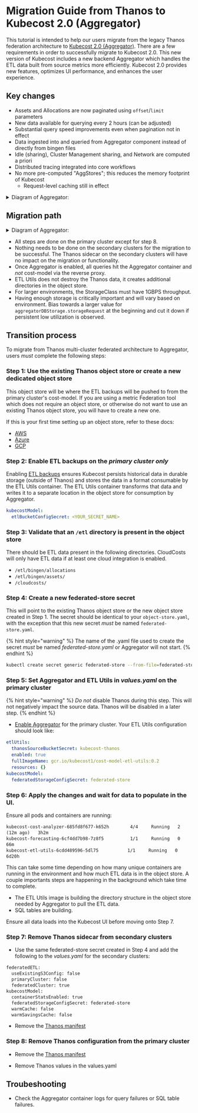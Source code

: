 # Migration Guide from Thanos to Kubecost 2.0 (Aggregator)

This tutorial is intended to help our users migrate from the legacy Thanos federation architecture to [Kubecost 2.0 (Aggregator)](aggregator.md). There are a few requirements in order to successfully migrate to Kubecost 2.0. This new version of Kubecost includes a new backend Aggregator which handles the ETL data built from source metrics more efficiently. Kubecost 2.0 provides new features, optimizes UI performance, and enhances the user experience.

## Key changes

* Assets and Allocations are now paginated using `offset`/`limit` parameters
* New data available for querying every 2 hours (can be adjusted)
* Substantial query speed improvements even when pagination not in effect
* Data ingested into and queried from Aggregator component instead of directly from bingen files
* Idle (sharing), Cluster Management sharing, and Network are computed a priori
* Distributed tracing integrated into core workflows
* No more pre-computed "AggStores"; this reduces the memory footprint of Kubecost  
  * Request-level caching still in effect

<details>

<summary>Diagram of Aggregator:</summary>

![aggregator-diagram](/images/aggregator/aggregator-diagram.png)

</details>

## Migration path

<details>

<summary>Diagram of Aggregator:</summary>

![migration-diagram](/images/aggregator/migration-diagram.png)

</details>

* All steps are done on the primary cluster except for step 8.
* Nothing needs to be done on the secondary clusters for the migration to be successful. The Thanos sidecar on the secondary clusters will have no impact on the migration or functionality.
* Once Aggregator is enabled, all queries hit the Aggregator container and *not* cost-model via the reverse proxy.
* ETL Utils does not destroy the Thanos data, it creates additional directories in the object store.
* For larger environments, the StorageClass must have 1GBPS throughput.
* Having enough storage is critically important and will vary based on environment. Bias towards a larger value for `aggregatorDBStorage.storageRequest` at the beginning and cut it down if persistent low utilization is observed.  

## Transition process

To migrate from Thanos multi-cluster federated architecture to Aggregator, users *must* complete the following steps:

### Step 1: Use the existing Thanos object store or create a new dedicated object store

This object store will be where the ETL backups will be pushed to from the primary cluster's cost-model. If you are using a metric Federation tool which does not require an object store, or otherwise do not want to use an existing Thanos object store, you will have to create a new one.

If this is your first time setting up an object store, refer to these docs:

* [AWS](/install-and-configure/install/multi-cluster/long-term-storage-configuration/long-term-storage-aws.md)
* [Azure](/install-and-configure/install/multi-cluster/long-term-storage-configuration/long-term-storage-azure.md)
* [GCP](/install-and-configure/install/multi-cluster/long-term-storage-configuration/long-term-storage-gcp.md)

### Step 2: Enable ETL backups on the *primary cluster only*

Enabling [ETL backups](/install-and-configure/install/etl-backup/etl-backup.md) ensures Kubecost persists historical data in durable storage (outside of Thanos) and stores the data in a format consumable by the ETL Utils container. The ETL Utils container transforms that data and writes it to a separate location in the object store for consumption by Aggregator.

```yaml
kubecostModel:
  etlBucketConfigSecret: <YOUR_SECRET_NAME>
```

### Step 3: Validate that an `/etl` directory is present in the object store

There should be ETL data present in the following directories. CloudCosts will only have ETL data if at least one cloud integration is enabled.

* `/etl/bingen/allocations`
* `/etl/bingen/assets/`
* `/cloudcosts/`

### Step 4: Create a new federated-store secret

This will point to the existing Thanos object store or the new object store created in Step 1. The secret should be identical to your `object-store.yaml`, with the exception that this new secret *must* be named `federated-store.yaml`.

{% hint style="warning" %}
The name of the .yaml file used to create the secret *must* be named *federated-store.yaml* or Aggregator will not start.
{% endhint %}

```sh
kubectl create secret generic federated-store --from-file=federated-store.yaml -n kubecost
```

### Step 5: Set Aggregator and ETL Utils in *values.yaml* on the primary cluster

{% hint style="warning" %}
*Do not* disable Thanos during this step. This will not negatively impact the source data. Thanos will be disabled in a later step.
{% endhint %}

* [Enable Aggregator](https://docs.kubecost.com/install-and-configure/install/multi-cluster/federated-etl/aggregator) for the primary cluster. Your ETL Utils configuration should look like:

```yaml
etlUtils:
  thanosSourceBucketSecret: kubecost-thanos
  enabled: true
  fullImageName: gcr.io/kubecost1/cost-model-etl-utils:0.2
  resources: {}
kubecostModel:
  federatedStorageConfigSecret: federated-store
```

### Step 6: Apply the changes and wait for data to populate in the UI. 

Ensure all pods and containers are running:

 ```
kubecost-cost-analyzer-685fd8f677-k652h        4/4     Running   2 (12m ago)   3h2m
kubecost-forecasting-6cf4dd7b98-7z8f5          1/1     Running   0             66m
kubecost-etl-utils-6cdd489596-5dl75           1/1     Running   0          6d20h
```

This can take some time depending on how many unique containers are running in the environment and how much ETL data is in the object store. A couple importants steps are happening in the background which take time to complete.

* The ETL Utils image is building the directory structure in the object store needed by Aggregator to pull the ETL data. 
* SQL tables are building.

Ensure all data loads into the Kubecost UI before moving onto Step 7.

### Step 7: Remove Thanos sidecar from secondary clusters

* Use the same federated-store secret created in Step 4 and add the following to the _values.yaml_ for the secondary clusters:

```
federatedETL:
  useExistingS3Config: false
  primaryCluster: false
  federatedCluster: true
kubecostModel:
  containerStatsEnabled: true
  federatedStorageConfigSecret: federated-store
  warmCache: false
  warmSavingsCache: false
```

* Remove the [Thanos manifest](https://raw.githubusercontent.com/kubecost/cost-analyzer-helm-chart/v1.108.1/cost-analyzer/values-thanos.yaml)


### Step 8: Remove Thanos configuration from the primary cluster

* Remove the [Thanos manifest](https://raw.githubusercontent.com/kubecost/cost-analyzer-helm-chart/v1.108.1/cost-analyzer/values-thanos.yaml)

* Remove Thanos values in the values.yaml

## Troubeshooting

* Check the Aggregator container logs for query failures or SQL table failures.
